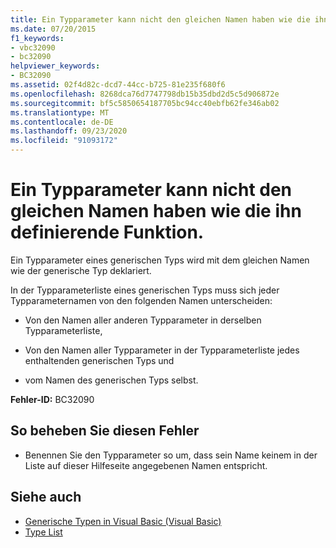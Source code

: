 ```yaml
---
title: Ein Typparameter kann nicht den gleichen Namen haben wie die ihn definierende Funktion.
ms.date: 07/20/2015
f1_keywords:
- vbc32090
- bc32090
helpviewer_keywords:
- BC32090
ms.assetid: 02f4d82c-dcd7-44cc-b725-81e235f680f6
ms.openlocfilehash: 8268dca76d7747798db15b35dbd2d5c5d906872e
ms.sourcegitcommit: bf5c5850654187705bc94cc40ebfb62fe346ab02
ms.translationtype: MT
ms.contentlocale: de-DE
ms.lasthandoff: 09/23/2020
ms.locfileid: "91093172"
---
```

# <a name="type-parameter-cannot-have-the-same-name-as-its-defining-function"></a>Ein Typparameter kann nicht den gleichen Namen haben wie die ihn definierende Funktion.

Ein Typparameter eines generischen Typs wird mit dem gleichen Namen wie der generische Typ deklariert.  
  
 In der Typparameterliste eines generischen Typs muss sich jeder Typparameternamen von den folgenden Namen unterscheiden:  
  
- Von den Namen aller anderen Typparameter in derselben Typparameterliste,  
  
- Von den Namen aller Typparameter in der Typparameterliste jedes enthaltenden generischen Typs und  
  
- vom Namen des generischen Typs selbst.  
  
 **Fehler-ID:** BC32090  
  
## <a name="to-correct-this-error"></a>So beheben Sie diesen Fehler  
  
- Benennen Sie den Typparameter so um, dass sein Name keinem in der Liste auf dieser Hilfeseite angegebenen Namen entspricht.  
  
## <a name="see-also"></a>Siehe auch

- [Generische Typen in Visual Basic (Visual Basic)](../programming-guide/language-features/data-types/generic-types.md)
- [Type List](../language-reference/statements/type-list.md)
